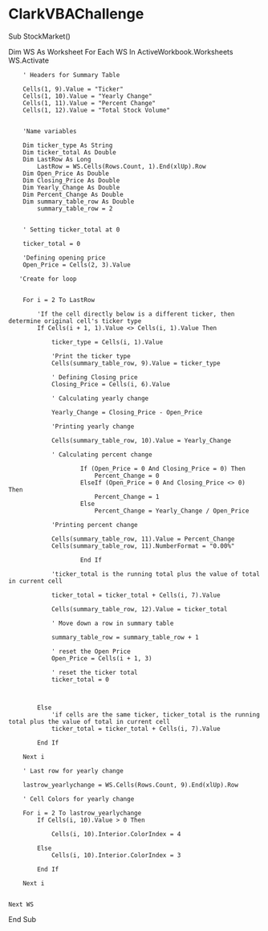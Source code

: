 # ClarkVBAChallenge

Sub StockMarket()
  
Dim WS As Worksheet
    For Each WS In ActiveWorkbook.Worksheets
    WS.Activate

        ' Headers for Summary Table
        
        Cells(1, 9).Value = "Ticker"
        Cells(1, 10).Value = "Yearly Change"
        Cells(1, 11).Value = "Percent Change"
        Cells(1, 12).Value = "Total Stock Volume"
        
        
        'Name variables
       
        Dim ticker_type As String
        Dim ticker_total As Double
        Dim LastRow As Long
            LastRow = WS.Cells(Rows.Count, 1).End(xlUp).Row
        Dim Open_Price As Double
        Dim Closing_Price As Double
        Dim Yearly_Change As Double
        Dim Percent_Change As Double
        Dim summary_table_row As Double
            summary_table_row = 2
            
        
        ' Setting ticker_total at 0
        
        ticker_total = 0
        
        'Defining opening price
        Open_Price = Cells(2, 3).Value
       
       'Create for loop
       
        
        For i = 2 To LastRow
        
            'If the cell directly below is a different ticker, then determine original cell's ticker type
            If Cells(i + 1, 1).Value <> Cells(i, 1).Value Then
                
                ticker_type = Cells(i, 1).Value
                
                'Print the ticker type
                Cells(summary_table_row, 9).Value = ticker_type
                
                ' Defining Closing price
                Closing_Price = Cells(i, 6).Value
                
                ' Calculating yearly change
                
                Yearly_Change = Closing_Price - Open_Price
                
                'Printing yearly change
                
                Cells(summary_table_row, 10).Value = Yearly_Change
                
                ' Calculating percent change
                
                        If (Open_Price = 0 And Closing_Price = 0) Then
                            Percent_Change = 0
                        ElseIf (Open_Price = 0 And Closing_Price <> 0) Then
                            Percent_Change = 1
                        Else
                            Percent_Change = Yearly_Change / Open_Price
                    
                'Printing percent change
                
                Cells(summary_table_row, 11).Value = Percent_Change
                Cells(summary_table_row, 11).NumberFormat = "0.00%"
                        
                        End If
                
                'ticker_total is the running total plus the value of total in current cell
                
                ticker_total = ticker_total + Cells(i, 7).Value
                
                Cells(summary_table_row, 12).Value = ticker_total
                
                ' Move down a row in summary table
                
                summary_table_row = summary_table_row + 1
                
                ' reset the Open Price
                Open_Price = Cells(i + 1, 3)
                
                ' reset the ticker total
                ticker_total = 0
                
            
            
            Else
                'if cells are the same ticker, ticker_total is the running total plus the value of total in current cell
                ticker_total = ticker_total + Cells(i, 7).Value
            
            End If
            
        Next i
        
        ' Last row for yearly change
        
        lastrow_yearlychange = WS.Cells(Rows.Count, 9).End(xlUp).Row
        
        ' Cell Colors for yearly change
        
        For i = 2 To lastrow_yearlychange
            If Cells(i, 10).Value > 0 Then
                    
                Cells(i, 10).Interior.ColorIndex = 4
                    
            Else
                Cells(i, 10).Interior.ColorIndex = 3
            
            End If
        
        Next i
        
                
    Next WS
        
End Sub